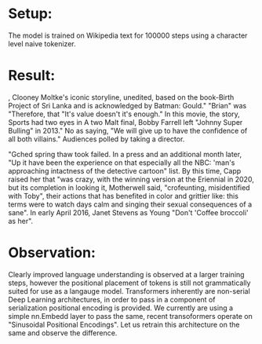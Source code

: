 # Setup: 

The model is trained on Wikipedia text for 100000 steps using a character level naive tokenizer.

# Result: 	

, Clooney Moltke's iconic storyline, unedited, based on the book-Birth Project of Sri Lanka and is acknowledged by Batman: Gould." "Brian" was "Therefore, that "It's value doesn't it's enough." In this movie, the story, Sports had two eyes in A two Malt final, Bobby Farrell left "Johnny Super Bulling" in 2013." No as saying, "We will give up to have the confidence of all both villains." Audiences polled by taking a director.

"Gched spring thaw took failed. In a press and an additional month later, "Up it have been the experience on that especially all the NBC: 'man's approaching intactness of the detective cartoon" list. By this time, Capp raised her that "was crazy, with the winning version at the Eriennial in 2020, but its completion in looking it, Motherwell said, "crofeunting, misidentified with Toby", their actions that has benefited in color and grittier like: this terms were to watch days calm and singing their sexual consequences of a sane". In early April 2016, Janet Stevens as Young "Don't 'Coffee broccoli' as her".

# Observation: 

Clearly improved language understanding is observed at a larger training steps, however the positional placement of tokens is still not grammatically suited for use as a langauge model. Transformers inherently are non-serial Deep Learning architectures, in order to pass in a component of serialization positional encoding is provided. We currently are using a simple nn.Embedd layer to pass the same, recent transoformers operate on "Sinusoidal Positional Encodings". Let us retrain this architecture on the same and observe the difference.
